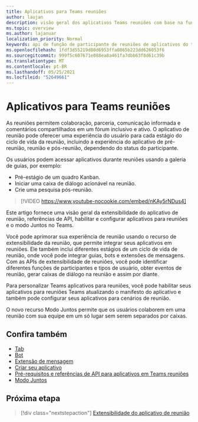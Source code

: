 ```yaml
---
title: Aplicativos para Teams reuniões
author: laujan
description: visão geral dos aplicativos Teams reuniões com base na função de usuário e participante
ms.topic: overview
ms.author: lajanuar
localization_priority: Normal
keywords: api de função de participante de reuniões de aplicativos do teams
ms.openlocfilehash: 1fdf3d55219d80d6953ffa0865b223dd626053f6
ms.sourcegitcommit: 999f5c607671e088ea8a461fa7dbb63f8d61c39b
ms.translationtype: MT
ms.contentlocale: pt-BR
ms.lasthandoff: 05/25/2021
ms.locfileid: "52649661"
---
```

# <a name="apps-for-teams-meetings"></a>Aplicativos para Teams reuniões

As reuniões permitem colaboração, parceria, comunicação informada e comentários compartilhados em um fórum inclusivo e ativo. O aplicativo de reunião pode oferecer uma experiência do usuário para cada estágio do ciclo de vida da reunião, incluindo a experiência do aplicativo de pré-reunião, reunião e pós-reunião, dependendo do status do participante.

Os usuários podem acessar aplicativos durante reuniões usando a galeria de guias, por exemplo:

* Pré-estágio de um quadro Kanban.
* Iniciar uma caixa de diálogo acionável na reunião.
* Crie uma pesquisa pós-reunião.

> [!VIDEO https://www.youtube-nocookie.com/embed/nKAy5rNDus4]

Este artigo fornece uma visão geral da extensibilidade do aplicativo de reunião, referências de API, habilitar e configurar aplicativos para reuniões e o modo Juntos no Teams.

Você pode aprimorar sua experiência de reunião usando o recurso de extensibilidade da reunião, que permite integrar seus aplicativos em reuniões. Ele também inclui diferentes estágios de um ciclo de vida de reunião, onde você pode integrar guias, bots e extensões de mensagens. Com as APIs de extensibilidade de reuniões, você pode identificar diferentes funções de participantes e tipos de usuário, obter eventos de reunião, gerar caixas de diálogo na reunião e assim por diante.

Para personalizar Teams aplicativos para reuniões, você pode habilitar seus aplicativos para reuniões Teams atualizando o manifesto do aplicativo e também pode configurar seus aplicativos para cenários de reunião.

O novo recurso Modo Juntos permite que os usuários colaborem em uma reunião com sua equipe em um só lugar sem serem separados por caixas.

## <a name="see-also"></a>Confira também

* [Tab](../tabs/what-are-tabs.md#understand-how-tabs-work)
* [Bot](../bots/what-are-bots.md)
* [Extensão de mensagem](../messaging-extensions/what-are-messaging-extensions.md)
* [Criar seu aplicativo](../apps-in-teams-meetings/design/designing-apps-in-meetings.md)
* [Pré-requisitos e referências de API para aplicativos em Teams reuniões](create-apps-for-teams-meetings.md)
* [Modo Juntos](~/apps-in-teams-meetings/teams-together-mode.md)

## <a name="next-step"></a>Próxima etapa

> [!div class="nextstepaction"]
> [Extensibilidade do aplicativo de reunião](meeting-app-extensibility.md)
